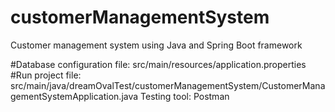 # customerManagementSystem
Customer management system using Java and Spring Boot framework 

#Database configuration file: src/main/resources/application.properties
#Run project file: src/main/java/dreamOvalTest/customerManagementSystem/CustomerManagementSystemApplication.java
Testing tool: Postman
